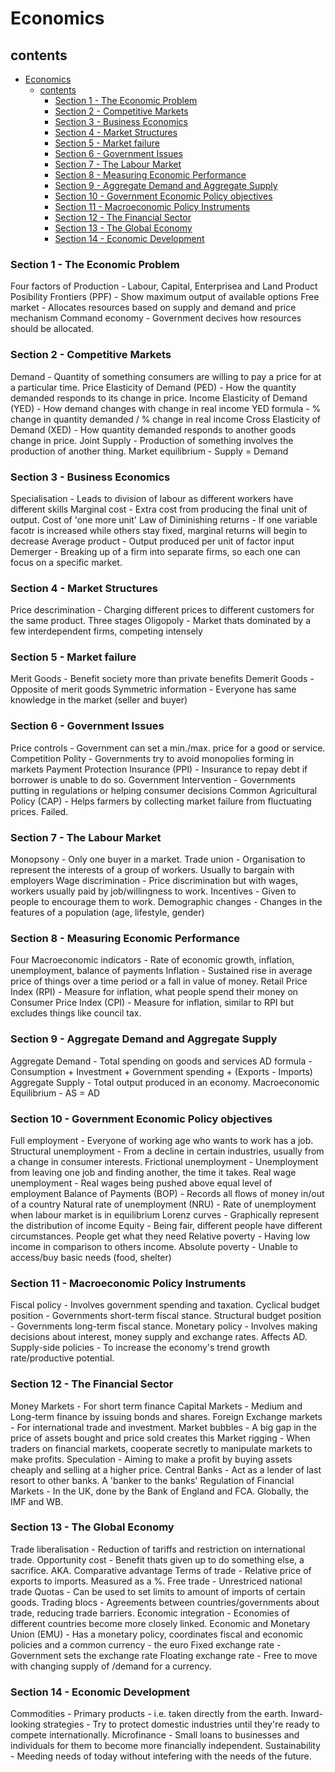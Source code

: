 # Economics

## contents
- [Economics](#economics)
  - [contents](#contents)
    - [Section 1 - The Economic Problem](#section-1---the-economic-problem)
    - [Section 2 - Competitive Markets](#section-2---competitive-markets)
    - [Section 3 - Business Economics](#section-3---business-economics)
    - [Section 4 - Market Structures](#section-4---market-structures)
    - [Section 5 - Market failure](#section-5---market-failure)
    - [Section 6 - Government Issues](#section-6---government-issues)
    - [Section 7 - The Labour Market](#section-7---the-labour-market)
    - [Section 8 - Measuring Economic Performance](#section-8---measuring-economic-performance)
    - [Section 9 - Aggregate Demand and Aggregate Supply](#section-9---aggregate-demand-and-aggregate-supply)
    - [Section 10 - Government Economic Policy objectives](#section-10---government-economic-policy-objectives)
    - [Section 11 - Macroeconomic Policy Instruments](#section-11---macroeconomic-policy-instruments)
    - [Section 12 - The Financial Sector](#section-12---the-financial-sector)
    - [Section 13 - The Global Economy](#section-13---the-global-economy)
    - [Section 14 - Economic Development](#section-14---economic-development)


### Section 1 - The Economic Problem
Four factors of Production - Labour, Capital, Enterprisea and Land
Product Posibility Frontiers (PPF) - Show maximum output of available options
Free market - Allocates resources based on supply and demand and price mechanism
Command economy - Government decives how resources should be allocated.


### Section 2 - Competitive Markets
Demand - Quantity of something consumers are willing to pay a price for at a particular time.
Price Elasticity of Demand (PED) - How the quantity demanded responds to its change in price.
Income Elasticity of Demand (YED) - How demand changes with change in real income
YED formula - % change in quantity demanded / % change in real income
Cross Elasticity of Demand (XED) - How quantity demanded responds to another goods change in price.
Joint Supply - Production of something involves the production of another thing.
Market equilibrium - Supply = Demand


### Section 3 - Business Economics
Specialisation - Leads to division of labour as different workers have different skills
Marginal cost - Extra cost from producing the final unit of output. Cost of 'one more unit'
Law of Diminishing returns - If one variable facotr is increased while others stay fixed, marginal returns will begin to decrease
Average product - Output produced per unit of factor input
Demerger - Breaking up of a firm into separate firms, so each one can focus on a specific market.


### Section 4 - Market Structures
Price descrimination - Charging different prices to different customers for the same product. Three stages
Oligopoly - Market thats dominated by a few interdependent firms, competing intensely


### Section 5 - Market failure
Merit Goods - Benefit society more than private benefits
Demerit Goods - Opposite of merit goods
Symmetric information - Everyone has same knowledge in the market (seller and buyer)


### Section 6 - Government Issues
Price controls - Government can set a min./max. price for a good or service.
Competition Polity - Governments try to avoid monopolies forming in markets
Payment Protection Insurance (PPI) - Insurance to repay debt if borrower is unable to do so.
Government Intervention - Governments putting in regulations or helping consumer decisions
Common Agricultural Policy (CAP) - Helps farmers by collecting market failure from fluctuating prices. Failed.


### Section 7 - The Labour Market
Monopsony - Only one buyer in a market.
Trade union - Organisation to represent the interests of a group of workers. Usually to bargain with employers
Wage discrimination - Price discrimination but with wages, workers usually paid by job/willingness to work.
Incentives - Given to people to encourage them to work.
Demographic changes - Changes in the features of a population (age, lifestyle, gender)


### Section 8 - Measuring Economic Performance
Four Macroeconomic indicators - Rate of economic growth, inflation, unemployment, balance of payments
Inflation - Sustained rise in average price of things over a time period or a fall in value of money.
Retail Price Index (RPI) - Measure for inflation, what people spend their money on
Consumer Price Index (CPI) - Measure for inflation, similar to RPI but excludes things like council tax.


### Section 9 - Aggregate Demand and Aggregate Supply
Aggregate Demand - Total spending on goods and services
AD formula - Consumption + Investment + Government spending + (Exports - Imports)
Aggregate Supply - Total output produced in an economy.
Macroeconomic Equilibrium - AS = AD


### Section 10 - Government Economic Policy objectives
Full employment - Everyone of working age who wants to work has a job.
Structural unemployment - From a decline in certain industries, usually from a change in consumer interests.
Frictional unemployment - Unemployment from leaving one job and finding another, the time it takes.
Real wage unemployment - Real wages being pushed above equal level of employment
Balance of Payments (BOP) - Records all flows of money in/out of a country
Natural rate of unemployment (NRU) - Rate of unemployment when labour market is in equilibrium
Lorenz curves - Graphically represent the distribution of income
Equity - Being fair, different people have different circumstances. People get what they need
Relative poverty - Having low income in comparison to others income.
Absolute poverty - Unable to access/buy basic needs (food, shelter)


### Section 11 - Macroeconomic Policy Instruments
Fiscal policy - Involves government spending and taxation.
Cyclical budget position - Governments short-term fiscal stance.
Structural budget position - Governments long-term fiscal stance.
Monetary policy - Involves making decisions about interest, money supply and exchange rates. Affects AD.
Supply-side policies - To increase the economy's trend growth rate/productive potential.


### Section 12 - The Financial Sector
Money Markets - For short term finance
Capital Markets - Medium and Long-term finance by issuing bonds and shares.
Foreign Exchange markets - For international trade and investment.
Market bubbles - A big gap in the price of assets bought and price sold creates this
Market rigging - When traders on financial markets, cooperate secretly to manipulate markets to make profits.
Speculation - Aiming to make a profit by buying assets cheaply and selling at a higher price.
Central Banks - Act as a lender of last resort to other banks. A 'banker to the banks'
Regulation of Financial Markets - In the UK, done by the Bank of England and FCA. Globally, the IMF and WB.


### Section 13 - The Global Economy
Trade liberalisation - Reduction of tariffs and restriction on international trade.
Opportunity cost - Benefit thats given up to do something else, a sacrifice. AKA. Comparative advantage
Terms of trade - Relative price of exports to imports. Measured as a %.
Free trade - Unrestriced national trade
Quotas - Can be used to set limits to amount of imports of certain goods.
Trading blocs - Agreements between countries/governments about trade, reducing trade barriers.
Economic integration - Economies of different countries become more closely linked.
Economic and Monetary Union (EMU) - Has a monetary policy, coordinates fiscal and economic policies and a common currency - the euro
Fixed exchange rate - Government sets the exchange rate
Floating exchange rate - Free to move with changing supply of /demand for a currency.


### Section 14 - Economic Development
Commodities - Primary products - i.e. taken directly from the earth.
Inward-looking strategies - Try to protect domestic industries until they're ready to compete internationally.
Microfinance - Small loans to businesses and individuals for them to become more financially independent.
Sustainability - Meeding needs of today without intefering with the needs of the future.

